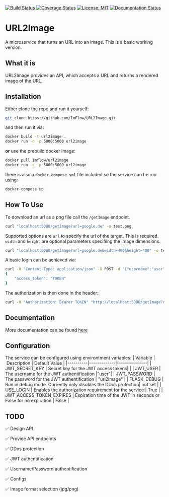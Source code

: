 [![Build Status](https://travis-ci.org/ImFlow/URL2Image.svg?branch=master)](https://travis-ci.org/ImFlow/URL2Image)
[![Coverage Status](https://coveralls.io/repos/github/ImFlow/URL2Image/badge.svg?branch=master)](https://coveralls.io/github/ImFlow/URL2Image?branch=master)
[![License: MIT](https://img.shields.io/badge/License-MIT-yellow.svg)](https://opensource.org/licenses/MIT)
[![Documentation Status](https://readthedocs.org/projects/url2image/badge/?version=master)](https://url2image.readthedocs.io/en/master/?badge=master)

# URL2Image
A microservice that turns an URL into an image.
This is a basic working version.

## What it is
URL2Image provides an API, which accepts a URL and returns a rendered image of the URL.

## Installation
Either clone the repo and run it yourself:
```bash
git clone https://github.com/ImFlow/URL2Image.git
```
and then run it via:
```bash 
docker build -t url2image .
docker run -d -p 5000:5000 url2image
```
**or**
use the prebuild docker image:
```bash
docker pull imflow/url2image
docker run -d -p 5000:5000 url2image
```
there is also a `docker-compose.yml` file included so the service can be run using:
```bash
docker-compose up
```

## How To Use
To download an url as a png file call the `/getImage` endpoint.
```bash
curl "localhost:5000/getImage?url=google.de" -o test.png
```

Supported options are `url` to specify the url of the target. This is required. `width`  and `height` are optional parameters specifiing the image dimensions. 
```bash
curl "localhost:5000/getImage?url=google.de&width=400&height=400" -o test.png
```

A basic login can be achieved via:

```bash
curl -H "Content-Type: application/json" -X POST -d '{"username":"user", "password":"url2image" }' "http://localhost:5000/login"
{
    "access_token": "TOKEN"
}
```

The authorization is then done in the header::

```bash
curl -H "Authorization: Bearer TOKEN" "http://localhost:5000/getImage?url=google.de"
```

## Documentation

More documentation can be found [here](https://url2image.readthedocs.io/en/master/)

## Configuration

The service can be configured using environtment variables:
| Variable | Description | Default Value |
|----------|-------------|---------------|
| JWT_SECRET_KEY | Secret key for the JWT access tokens|    |
| JWT_USER | The username for the JWT authentification |"user"|
| JWT_PASSWORD | The password for the JWT authentification | "url2image" |
| FLASK_DEBUG | Run in debug mode. Currently only *disables* the DDos protection| not set |
| USE_LOGIN | Enables the authorization requirement for the service | True |
| JWT_ACCESS_TOKEN_EXPIRES | Expiration time of the JWT in seconds or False for no expiration | False |

## TODO
:white_check_mark: Design API

:white_check_mark: Provide API endpoints

:white_check_mark: DDos protection

:white_check_mark: JWT authentification

:white_check_mark: Username/Password authentification

:white_check_mark: Configs

:white_check_mark: Image format selection (jpg/png)

